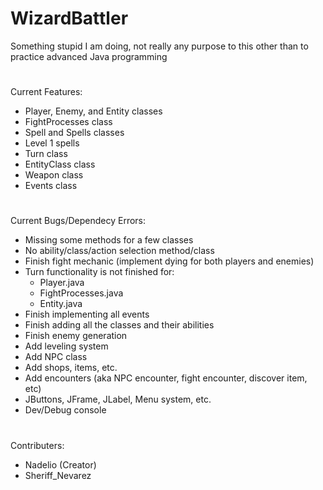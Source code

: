 # WizardBattler
Something stupid I am doing, not really any purpose to this other than to practice advanced Java programming

# 
Current Features:
- Player, Enemy, and Entity classes
- FightProcesses class
- Spell and Spells classes
- Level 1 spells
- Turn class
- EntityClass class
- Weapon class
- Events class
# 
Current Bugs/Dependecy Errors:
- Missing some methods for a few classes
- No ability/class/action selection method/class
- Finish fight mechanic (implement dying for both players and enemies)
- Turn functionality is not finished for:
    - Player.java
    - FightProcesses.java
    - Entity.java
- Finish implementing all events
- Finish adding all the classes and their abilities
- Finish enemy generation
- Add leveling system
- Add NPC class
- Add shops, items, etc.
- Add encounters (aka NPC encounter, fight encounter, discover item, etc)
- JButtons, JFrame, JLabel, Menu system, etc.
- Dev/Debug console
# 
Contributers:
- Nadelio (Creator)
- Sheriff_Nevarez
<!-- * Added the basic set of weapons>
<!-- * Added all the events I currently think I need>
<!-- * Level 2 spells added>
<!-- * Added Fighter entityClass and its abilities>
<!-- * Added Archer entityClass and its abilities>
